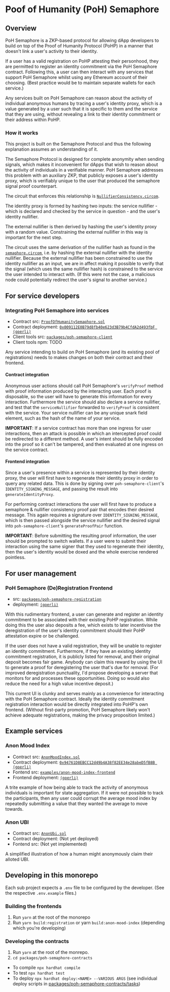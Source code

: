 # Poof of Humanity (PoH) Semaphore

## Overview

PoH Semaphore is a ZKP-based protocol for allowing dApp developers to build on top of the Proof of Humanity Protocol (PoHP) in a manner that doesn't link a user's activity to their identity.

If a user has a valid registration on PoHP attesting their personhood, they are permitted to register an identity commitment via the PoH Semaphore contract. Following this, a user can then interact with any services that support PoH Semaphore whilst using any Ethereum account of their choosing. (Best practice would be to maintain separate wallets for each service.)

Any services built on PoH Semaphore can reason about the activity of individual anonymous humans by tracing a user's identity proxy, which is a value generated by a user such that it is specific to them and the service that they are using, without revealing a link to their identity commitment or their address within PoHP.

### How it works

This project is built on the Semaphore Protocol and thus the following explanation assumes an understanding of it.

The Semaphore Protocol is designed for complete anonymity when sending signals, which makes it inconvenient for dApps that wish to reason about the activity of individuals in a verifiable manner. PoH Semaphore addresses this problem with an auxiliary ZKP, that publicly exposes a user's identity proxy, which is verifiably unique to the user that produced the semaphore signal proof counterpart.

The circuit that enforces this relationship is [`NullifierConsistency.circom`](packages/poh-semaphore-contracts/circuits/NullifierConsistency.circom).

The identity proxy is formed by hashing two inputs: the service nullifier - which is declared and checked by the service in question - and the user's identity nullifier.

The external nullifier is then derived by hashing the user's identity proxy with a random value. Constraining the external nullifier in this way is important for the next step.

The circuit uses the same derivation of the nullifier hash as found in the [`semaphore.circom`](https://github.com/semaphore-protocol/semaphore/blob/main/circuits/semaphore.circom), i.e. by hashing the external nullifier with the identity nullifier. Because the external nullifier has been constrained to use the identity nullifier as an input, we are in affect making it possible to verify that the signal (which uses the same nullifier hash) is constrained to the service the user intended to interact with. (If this were not the case, a malicious node could potentially redirect the user's signal to another service.)

## For service developers

### Integrating PoH Semaphore into services

- Contract src: [`ProofOfHumanitySemaphore.sol`](/packages/poh-semaphore-contracts/contracts/ProofOfHumanitySemaphore.sol)
- Contract deployment: [`0x009112E0B79d8fb40e623d3B79b4CfdA2d493fbF (goerli)`](https://goerli.etherscan.io/address/0x009112E0B79d8fb40e623d3B79b4CfdA2d493fbF)
- Client tools src: [`packages/poh-semaphore-client`](packages/poh-semaphore-client)
- Client tools npm: TODO

Any service intending to build on PoH Semaphore (and its existing pool of registrations) needs to makes changes on both their contract and their frontend.

#### Contract integration

Anonymous user actions should call PoH Semaphore's `verifyProof` method with proof information produced by the interacting user. Each proof is disposable, so the user will have to generate this information for every interaction. Furthermore the service should also declare a service nullifier, and test that the `serviceNullifier` forwarded to `verifyProof` is consistent with the service. Your service nullifier can be any unique snark field element, such as the hash of the name of your service.

**IMPORTANT**: If a service contract has more than one ingress for user interactions, then an attack is possible in which an intercepted proof could be redirected to a different method. A user's intent should be fully encoded into the proof so it can't be tampered, and then evaluated at one ingress on the service contract.

#### Frontend integration

Since a user's presence within a service is represented by their identity proxy, the user will first have to regenerate their identity proxy in order to query any related data. This is done by signing over `poh-semaphore-client`'s `IDENTITY_SIGNING_MESSAGE`, and passing the result into `generateIdentityProxy`.

For performing contract interactions the user will first have to produce a semaphore & nullifier consistency proof pair that encodes their desired message. This again requires a signature over `IDENTITY_SIGNING_MESSAGE`, which is then passed alongside the service nullifier and the desired signal into `poh-semaphore-client`'s `generateProofPair` function.

**IMPORTANT**: Before submitting the resulting proof information, the user should be prompted to switch wallets. If a user were to submit their interaction using the same signer that they used to regenerate their identity, then the user's identity would be doxed and the whole exercise rendered pointless.

## For user management

### PoH Semaphore (De)Registration Frontend

- src: [`packages/poh-semaphore-registration`](packages/poh-semaphore-registration)
- deployment: [`(goerli)`](https://main--magenta-tartufo-4e4c09.netlify.app/)

With this rudimentary frontend, a user can generate and register an identity commitment to be associated with their existing PoHP registration. While doing this the user also deposits a fee, which exists to later incentivise the deregistration of the user's identity commitment should their PoHP attestation expire or be challenged.

If the user does not have a valid registration, they will be unable to register an identity commitment. Furthermore, if they have an existing identity commitment registration, it is publicly listed for removal, and their original deposit becomes fair game. Anybody can claim this reward by using the UI to generate a proof for deregistering the user that's due for removal. (For improved deregistration punctuality, I'd propose developing a server that monitors for and processes these opportunities. Doing so would also reduce the need for a high value incentive deposit.)

This current UI is clunky and serves mainly as a convenience for interacting with the PoH Semaphore contract. Ideally the identity commitment registration interaction would be directly integrated into PoHP's own frontend. (Without first-party promotion, PoH Semaphore likely won't achieve adequate registrations, making the privacy proposition limited.)

## Example services

### Anon Mood Index

- Contract src: [`AnonMoodIndex.sol`](packages/poh-semaphore-contracts/contracts/example_services/AnonMoodIndex.sol)
- Contract deployment: [`0x94761D8EBCC12d49b4A38f82EE34e28abeD5fB8B (goerli)`](https://goerli.etherscan.io/address/0x94761D8EBCC12d49b4A38f82EE34e28abeD5fB8B)
- Fontend src: [`examples/anon-mood-index-frontend`](examples/anon-mood-index-frontend)
- Frontend deployment: [`(goerli)`](https://zingy-blancmange-116a3f.netlify.app/)

A trite example of how being able to track the activity of anonymous individuals is important for state aggregation. If it were not possible to track the participants, then any user could corrupt the average mood index by repeatedly submitting a value that they wanted the average to move towards.

### Anon UBI

- Contract src: [`AnonUbi.sol`](packages/poh-semaphore-contracts/contracts/example_services/AnonUbi.sol)
- Contract deployment: (Not yet deployed)
- Fontend src: (Not yet implemented)

A simplified illustration of how a human might anonymously claim their alloted UBI.

## Developing in this monorepo

Each sub project expects a `.env` file to be configured by the developer. (See the respective `.env.example` files.)

### Building the frontends

1. Run `yarn` at the root of the monorepo
2. Run `yarn build:registration` or yarn `build:anon-mood-index` (depending which you're developing)

### Developing the contracts

1. Run `yarn` at the root of the monrepo.
2. `cd packages/poh-semaphore-contracts`

- To compile `npx hardhat compile`
- To test `npx hardhat test`
- To deploy `npx hardhat deploy:<NAME> --VARIOUS ARGS` (see individual deploy scripts in [packages/poh-semaphore-contracts/tasks](packages/poh-semaphore-contracts/tasks))
